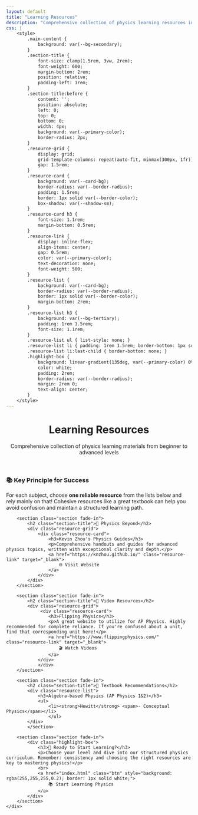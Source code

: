 ```yaml
---
layout: default
title: "Learning Resources"
description: "Comprehensive collection of physics learning resources including textbooks, videos, lectures, and practice materials for all levels from beginner to advanced."
css: |
    <style>
        .main-content {
            background: var(--bg-secondary);
        }
        .section-title {
            font-size: clamp(1.5rem, 3vw, 2rem);
            font-weight: 600;
            margin-bottom: 2rem;
            position: relative;
            padding-left: 1rem;
        }
        .section-title:before {
            content: '';
            position: absolute;
            left: 0;
            top: 0;
            bottom: 0;
            width: 4px;
            background: var(--primary-color);
            border-radius: 2px;
        }
        .resource-grid {
            display: grid;
            grid-template-columns: repeat(auto-fit, minmax(300px, 1fr));
            gap: 1.5rem;
        }
        .resource-card {
            background: var(--card-bg);
            border-radius: var(--border-radius);
            padding: 1.5rem;
            border: 1px solid var(--border-color);
            box-shadow: var(--shadow-sm);
        }
        .resource-card h3 {
            font-size: 1.1rem;
            margin-bottom: 0.5rem;
        }
        .resource-link {
            display: inline-flex;
            align-items: center;
            gap: 0.5rem;
            color: var(--primary-color);
            text-decoration: none;
            font-weight: 500;
        }
        .resource-list {
            background: var(--card-bg);
            border-radius: var(--border-radius);
            border: 1px solid var(--border-color);
            margin-bottom: 2rem;
        }
        .resource-list h3 {
            background: var(--bg-tertiary);
            padding: 1rem 1.5rem;
            font-size: 1.1rem;
        }
        .resource-list ul { list-style: none; }
        .resource-list li { padding: 1rem 1.5rem; border-bottom: 1px solid var(--border-color); }
        .resource-list li:last-child { border-bottom: none; }
        .highlight-box {
            background: linear-gradient(135deg, var(--primary-color) 0%, var(--primary-light) 100%);
            color: white;
            padding: 2rem;
            border-radius: var(--border-radius);
            margin: 2rem 0;
            text-align: center;
        }
    </style>
---
```


<header class="header">
    <div class="container">
        <h1>Learning Resources</h1>
        <p>Comprehensive collection of physics learning materials from beginner to advanced levels</p>
    </div>
</header>

<main class="main-content">
    <div class="container">
        <section class="section fade-in">
            <div class="highlight-box">
                <h3>📚 Key Principle for Success</h3>
                <p>For each subject, choose <strong>one reliable resource</strong> from the lists below and rely mainly on that! Cohesive resources like a great textbook can help you avoid confusion and maintain a structured learning path.</p>
            </div>
        </section>

        <section class="section fade-in">
            <h2 class="section-title">🎯 Physics Beyond</h2>
            <div class="resource-grid">
                <div class="resource-card">
                    <h3>Kevin Zhou's Physics Guides</h3>
                    <p>Comprehensive handouts and guides for advanced physics topics, written with exceptional clarity and depth.</p>
                    <a href="https://knzhou.github.io/" class="resource-link" target="_blank">
                        🌐 Visit Website
                    </a>
                </div>
            </div>
        </section>

        <section class="section fade-in">
            <h2 class="section-title">🎥 Video Resources</h2>
            <div class="resource-grid">
                 <div class="resource-card">
                    <h3>Flipping Physics</h3>
                    <p>A great website to utilize for AP Physics. Highly recommended for complete reliance. If you're confused about a unit, find that corresponding unit here!</p>
                    <a href="https://www.flippingphysics.com/" class="resource-link" target="_blank">
                        🎬 Watch Videos
                    </a>
                </div>
                </div>
        </section>

        <section class="section fade-in">
            <h2 class="section-title">📖 Textbook Recommendations</h2>
            <div class="resource-list">
                <h3>Algebra-based Physics (AP Physics 1&2)</h3>
                <ul>
                    <li><strong>Hewitt</strong> <span>- Conceptual Physics</span></li>
                    </ul>
            </div>
            </section>

        <section class="section fade-in">
            <div class="highlight-box">
                <h3>🚀 Ready to Start Learning?</h3>
                <p>Choose your level and dive into our structured physics curriculum. Remember: consistency and choosing the right resources are key to mastering physics!</p>
                <br>
                <a href="index.html" class="btn" style="background: rgba(255,255,255,0.2); border: 1px solid white;">
                    📚 Start Learning Physics
                </a>
            </div>
        </section>
    </div>
</main>
